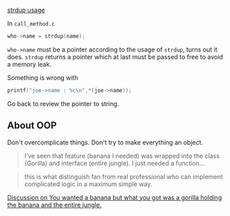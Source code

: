 [strdup usage](https://stackoverflow.com/a/252802/7583919)

In `call_method.c`
```c
who->name = strdup(name);
```
`who->name` must be a pointer according to the usage of `strdup`, turns out it does. `strdup` returns a pointer which at last must be passed to free to avoid a memory leak.

Something is wrong with
```c
printf("joe->name : %c\n",*(joe->name));
```
Go back to review the pointer to string.

## About OOP
Don't overcomplicate things. Don't try to make everything an object.

>I've seen that feature (banana I needed) was wrapped into the class (Gorilla) and interface (entire jungle). I just needed a function...

> this is what distinguish fan from real professional who can implement complicated logic in a maximum simple way.

[Discussion on  You wanted a banana but what you got was a gorilla holding the banana and the entire jungle.](https://news.ycombinator.com/item?id=5205441)

